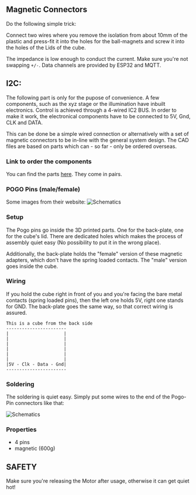 ## Magnetic Connectors

Do the following simple trick:

Connect two wires where you remove the isolation from about 10mm of the plastic and press-fit it into the holes for the ball-magnets and screw it into the holes of the Lids of the cube.

The impedance is low enough to conduct the current. Make sure you're not swapping ```+/-```. Data channels are provided by ESP32 and MQTT.


## I2C:

The following part is only for the pupose of convenience. A few components, such as the xyz stage or the illumination have inbuilt electronics. Control is achieved through a 4-wired IC2 BUS. In order to make it work, the electronical components have to be connected to 5V, Gnd, CLK and DATA.

This can be done be a simple wired connection or alternatively with a set of magnetic connectors to be in-line with the general system design. The CAD files are based on parts which can - so far - only be ordered overseas.

### Link to order the components
You can find the parts [here](https://www.alibaba.com/product-detail/Hytepro-usb-panel-mount-magnetic-pogo_60802915253.html?spm=a2700.7724857.normalList.2.78171d18RHvp0G&s=p).
They come in pairs.

### POGO Pins (male/female)
Some images from their website:
![Schematics](./IMAGES/PogoPins_1.png)

### Setup
The Pogo pins go inside the 3D printed parts. One for the back-plate, one for the cube's lid. There are dedicated holes which makes the process of assembly quiet easy (No possibility to put it in the wrong place).

Additionally, the back-plate holds the "female" version of these magnetic adapters, which don't have the spring loaded contacts. The "male" version goes inside the cube.

### Wiring
If you hold the cube right in front of you and you're facing the bare metal contacts (spring loaded pins), then the left one holds 5V, right one stands for GND. The back-plate goes the same way, so that correct wiring is assured.

```
This is a cube from the back side
-----------------------
|					  |
|					  |
|					  |
|					  |
|					  |
|					  |
|5V - Clk - Data - Gnd|
-----------------------
```

### Soldering
The soldering is quiet easy. Simply put some wires to the end of the Pogo-Pin connectors like that:

![Schematics](./IMAGES/PogoPins_2.png)

### Properties
- 4 pins
- magnetic (600g)


## SAFETY
Make sure you're releasing the Motor after usage, otherwise it can get quiet hot!
